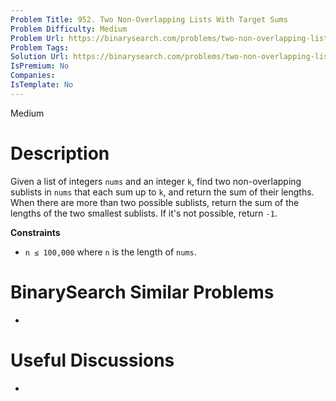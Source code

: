 ```yaml
---
Problem Title: 952. Two Non-Overlapping Lists With Target Sums
Problem Difficulty: Medium
Problem Url: https://binarysearch.com/problems/two-non-overlapping-lists-with-target-sums/
Problem Tags: 
Solution Url: https://binarysearch.com/problems/two-non-overlapping-lists-with-target-sums/solutions/
IsPremium: No
Companies: 
IsTemplate: No
---
```


<span style="color: ;">Medium</span>

# Description

Given a list of integers `nums` and an integer `k`, find two non-overlapping sublists in `nums` that each sum up to `k`, and return the sum of their lengths. When there are more than two possible sublists, return the sum of the lengths of the two smallest sublists. If it's not possible, return `-1`.

**Constraints**
- `n ≤ 100,000` where `n` is the length of `nums`.

# BinarySearch Similar Problems

- []()

# Useful Discussions

- []()

